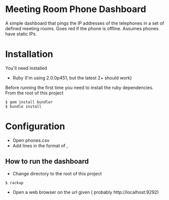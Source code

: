# Meeting Room Phone Dashboard

A simple dashboard that pings the IP addresses of the telephones in a set of defined meeting rooms.  Goes red if the phone is offline.  Assumes phones have static IPs.

# Installation

You'll need installed

 - Ruby (I'm using 2.0.0p451, but the latest 2+ should work)

Before running the first time you need to install the ruby dependencies.  From the root of this project

  ```
  $ gem install bundler
  $ bundle install
  ```
# Configuration

 - Open phones.csv
 - Add lines in the format of <Name of Phone>,<IP Address>

  
## How to run the dashboard

 - Change directory to the root of this project
  ```
  $ rackup
  ```
 - Open a web browser on the url given ( probably http://localhost:9292)
  
  